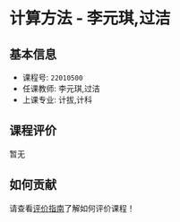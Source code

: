# 计算方法 - 李元琪,过洁

## 基本信息

- 课程号: `22010500`
- 任课教师: 李元琪,过洁
- 上课专业: 计拔,计科

## 课程评价

暂无

## 如何贡献

请查看[评价指南](../how-to-comment.md)了解如何评价课程！
